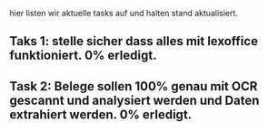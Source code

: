hier listen wir aktuelle tasks auf und halten stand aktualisiert.

## Taks 1: stelle sicher dass alles mit lexoffice funktioniert. 0% erledigt.



## Task 2: Belege sollen 100% genau mit OCR gescannt und analysiert werden und Daten extrahiert werden. 0% erledigt.



